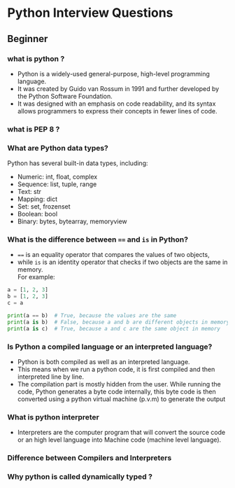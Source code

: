 # Python Interview Questions

## Beginner

### what is python ?
- Python is a widely-used general-purpose, high-level programming language.
- It was created by Guido van Rossum in 1991 and further developed by the Python Software Foundation.
- It was designed with an emphasis on code readability, and its syntax allows programmers to express their concepts in fewer lines of code.


### what is PEP 8 ?

### What are Python data types?
Python has several built-in data types, including:

- Numeric: int, float, complex
- Sequence: list, tuple, range
- Text: str
- Mapping: dict
- Set: set, frozenset
- Boolean: bool
- Binary: bytes, bytearray, memoryview

### What is the difference between `==` and `is` in Python?

- `==` is an equality operator that compares the values of two objects, 
- while `is` is an identity operator that checks if two objects are the same in memory.  
For example:

```python
a = [1, 2, 3]
b = [1, 2, 3]
c = a

print(a == b)  # True, because the values are the same
print(a is b)  # False, because a and b are different objects in memory
print(a is c)  # True, because a and c are the same object in memory

```

### Is Python a compiled language or an interpreted language?

- Python is both compiled as well as an interpreted language.
- This means when we run a python code, it is first compiled and then interpreted line by line.
- The compilation part is mostly hidden from the user. While running the code, Python generates a byte code internally, this byte code is then converted using a python virtual machine (p.v.m) to generate the output

### What is python interpreter

- Interpreters are the computer program that will convert the source code or an high level language into Machine code (machine level language).

### Difference between Compilers and Interpreters

### Why python is called dynamically typed ?
